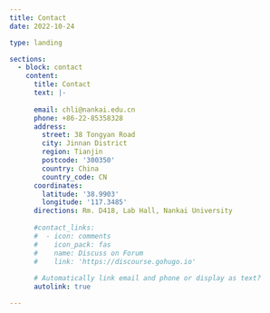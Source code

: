 ```yaml
---
title: Contact
date: 2022-10-24

type: landing

sections:
  - block: contact
    content:
      title: Contact
      text: |-
       
      email: chli@nankai.edu.cn
      phone: +86-22-85358328
      address:
        street: 38 Tongyan Road
        city: Jinnan District
        region: Tianjin
        postcode: '300350'
        country: China
        country_code: CN
      coordinates:
        latitude: '38.9903'
        longitude: '117.3485'
      directions: Rm. D418, Lab Hall, Nankai University
  
      #contact_links:
      #  - icon: comments
      #    icon_pack: fas
      #    name: Discuss on Forum
      #    link: 'https://discourse.gohugo.io'
    
      # Automatically link email and phone or display as text?
      autolink: true

---
```


